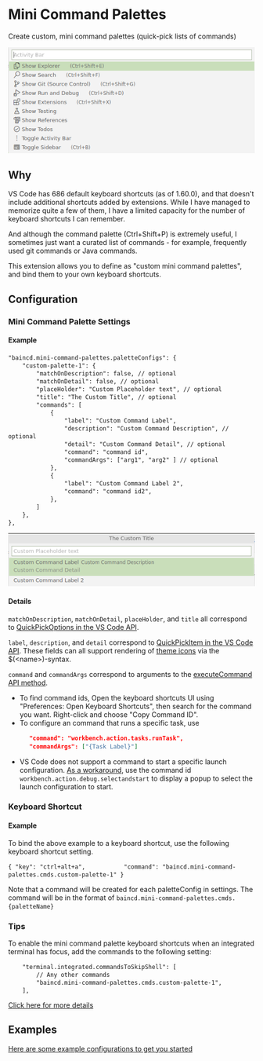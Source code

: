 # Mini Command Palettes

Create custom, mini command palettes (quick-pick lists of commands)

![example mini palette](images/example-activity-bar-palette.png)

## Why

VS Code has 686 default keyboard shortcuts (as of 1.60.0), and that doesn't include additional shortcuts added by extensions.  While I have managed to memorize quite a few of them, I have a limited capacity for the number of keyboard shortcuts I can remember.

And although the command palette (Ctrl+Shift+P) is extremely useful, I sometimes just want a curated list of commands - for example, frequently used git commands or Java commands.

This extension allows you to define as "custom mini command palettes", and bind them to your own keyboard shortcuts.

## Configuration

### Mini Command Palette Settings

#### Example 

```jsonc
"baincd.mini-command-palettes.paletteConfigs": {
    "custom-palette-1": {
        "matchOnDescription": false, // optional
        "matchOnDetail": false, // optional
        "placeHolder": "Custom Placeholder text", // optional
        "title": "The Custom Title", // optional
        "commands": [
            {
                "label": "Custom Command Label",
                "description": "Custom Command Description", // optional
                "detail": "Custom Command Detail", // optional
                "command": "command id",
                "commandArgs": ["arg1", "arg2" ] // optional
            },
            {
                "label": "Custom Command Label 2",
                "command": "command id2",
            },
        ]
    },
},
```

![](images/example-mini-command-palette.png)

#### Details

`matchOnDescription`, `matchOnDetail`, `placeHolder`, and `title` all correspond to [QuickPickOptions in the VS Code API](https://code.visualstudio.com/api/references/vscode-api#QuickPickOptions).

`label`, `description`, and `detail` correspond to [QuickPickItem in the VS Code API](https://code.visualstudio.com/api/references/vscode-api#QuickPickItem).  These fields can all support rendering of [theme icons](https://code.visualstudio.com/api/references/icons-in-labels#icon-listing) via the $(&lt;name&gt;)-syntax.

`command` and `commandArgs` correspond to arguments to the [executeCommand API method](https://code.visualstudio.com/api/references/vscode-api#commands.executeCommand).

- To find command ids, Open the keyboard shortcuts UI using "Preferences: Open Keyboard Shortcuts", then search for the command you want.  Right-click and choose "Copy Command ID".
- To configure an command that runs a specific task, use 
```json
      "command": "workbench.action.tasks.runTask",
      "commandArgs": ["{Task Label}"]
```
- VS Code does not support a command to start a specific launch configuration.  [As a workaround](https://stackoverflow.com/a/48650929/4764903), use the command id `workbench.action.debug.selectandstart` to display a popup to select the launch configuration to start.


### Keyboard Shortcut 

#### Example

To bind the above example to a keyboard shortcut, use the following keyboard shortcut setting.

```jsonc
{ "key": "ctrl+alt+a",           "command": "baincd.mini-command-palettes.cmds.custom-palette-1" }
```

Note that a command will be created for each paletteConfig in settings.  The command will be in the format of `baincd.mini-command-palettes.cmds.{paletteName}`

### Tips

To enable the mini command palette keyboard shortcuts when an integrated terminal has focus, add the commands to the following setting:

```jsonc
    "terminal.integrated.commandsToSkipShell": [
        // Any other commands 
        "baincd.mini-command-palettes.cmds.custom-palette-1",
    ],

```

[Click here for more details](https://code.visualstudio.com/docs/editor/integrated-terminal#_keybindings-and-the-shell)

## Examples

[Here are some example configurations to get you started](Examples.md)
